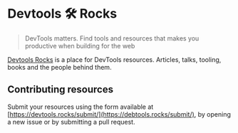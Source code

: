 # Devtools 🛠 Rocks
> DevTools matters. Find tools and resources that makes you productive when building for the web

<a href="htts://devtools.rocks">Devtools Rocks</a> is a place for DevTools resources. Articles, talks, tooling, books and the people behind them.

## Contributing resources

Submit your resources using the form available at [https://devtools.rocks/submit/](https://debtools.rocks/submit/), by opening a new issue or by submitting a pull request.

